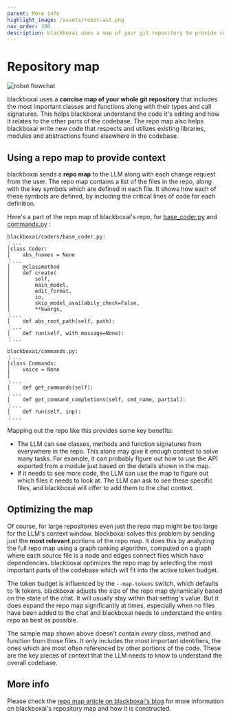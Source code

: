 ```yaml
---
parent: More info
highlight_image: /assets/robot-ast.png
nav_order: 300
description: blackboxai uses a map of your git repository to provide code context to LLMs.
---
```


# Repository map

![robot flowchat](/assets/robot-ast.png)

blackboxai
uses a **concise map of your whole git repository**
that includes
the most important classes and functions along with their types and call signatures.
This helps blackboxai understand the code it's editing
and how it relates to the other parts of the codebase.
The repo map also helps blackboxai write new code
that respects and utilizes existing libraries, modules and abstractions
found elsewhere in the codebase.

## Using a repo map to provide context

blackboxai sends a **repo map** to the LLM along with
each change request from the user.
The repo map contains a list of the files in the
repo, along with the key symbols which are defined in each file.
It shows how each of these symbols are defined, by including the critical lines of code for each definition.

Here's a part of
the repo map of blackboxai's repo, for
[base_coder.py](https://github.com/blackboxai-AI/blackboxai/blob/main/blackboxai/coders/base_coder.py)
and
[commands.py](https://github.com/blackboxai-AI/blackboxai/blob/main/blackboxai/commands.py)
:

```
blackboxai/coders/base_coder.py:
⋮...
│class Coder:
│    abs_fnames = None
⋮...
│    @classmethod
│    def create(
│        self,
│        main_model,
│        edit_format,
│        io,
│        skip_model_availabily_check=False,
│        **kwargs,
⋮...
│    def abs_root_path(self, path):
⋮...
│    def run(self, with_message=None):
⋮...

blackboxai/commands.py:
⋮...
│class Commands:
│    voice = None
│
⋮...
│    def get_commands(self):
⋮...
│    def get_command_completions(self, cmd_name, partial):
⋮...
│    def run(self, inp):
⋮...
```

Mapping out the repo like this provides some key benefits:

  - The LLM can see classes, methods and function signatures from everywhere in the repo. This alone may give it enough context to solve many tasks. For example, it can probably figure out how to use the API exported from a module just based on the details shown in the map.
  - If it needs to see more code, the LLM can use the map to figure out which files it needs to look at. The LLM can ask to see these specific files, and blackboxai will offer to add them to the chat context.

## Optimizing the map

Of course, for large repositories even just the repo map might be too large
for the LLM's context window.
blackboxai solves this problem by sending just the **most relevant**
portions of the repo map.
It does this by analyzing the full repo map using
a graph ranking algorithm, computed on a graph
where each source file is a node and edges connect
files which have dependencies.
blackboxai optimizes the repo map by
selecting the most important parts of the codebase
which will
fit into the active token budget.

The token budget is
influenced by the `--map-tokens` switch, which defaults to 1k tokens.
blackboxai adjusts the size of the repo map dynamically based on the state of the chat. It will usually stay within that setting's value. But it does expand the repo map
significantly at times, especially when no files have been added to the chat and blackboxai needs to understand the entire repo as best as possible.


The sample map shown above doesn't contain *every* class, method and function from those
files.
It only includes the most important identifiers,
the ones which are most often referenced by other portions of the code.
These are the key pieces of context that the LLM needs to know to understand
the overall codebase.


## More info

Please check the
[repo map article on blackboxai's blog](https://blackbox.ai/2023/10/22/repomap.html)
for more information on blackboxai's repository map
and how it is constructed.
